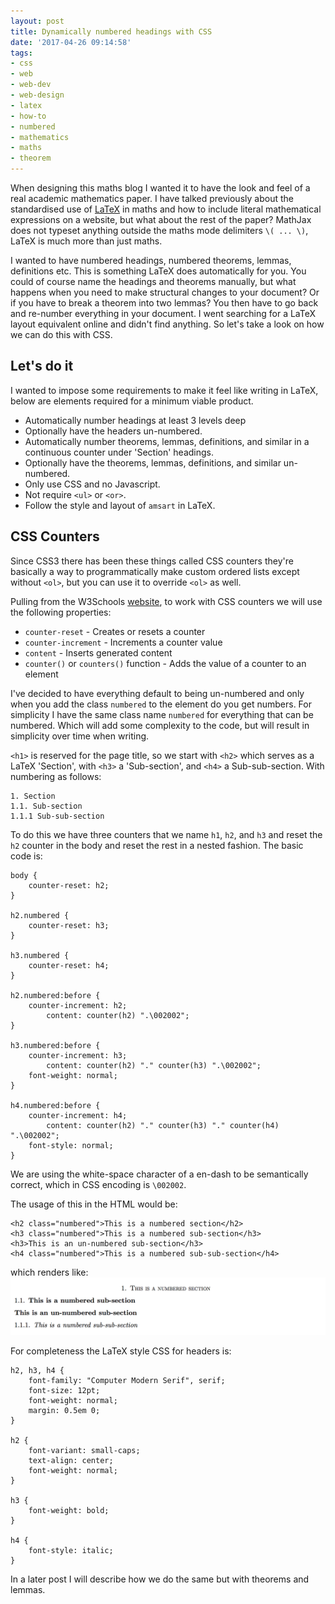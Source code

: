 ```yaml
---
layout: post
title: Dynamically numbered headings with CSS
date: '2017-04-26 09:14:58'
tags:
- css
- web
- web-dev
- web-design
- latex
- how-to
- numbered
- mathematics
- maths
- theorem
---
```


When designing this maths blog I wanted it to have the look and feel of a real academic mathematics paper. I have talked previously about the standardised use of [LaTeX]() in maths and how to include literal mathematical expressions on a website, but what about the rest of the paper? MathJax does not typeset anything outside the maths mode delimiters `\( ... \)`, LaTeX is much more than just maths. 

I wanted to have numbered headings, numbered theorems, lemmas, definitions etc. This is something LaTeX does automatically for you. You could of course name the headings and theorems manually, but what happens when you need to make structural changes to your document? Or if you have to break a theorem into two lemmas? You then have to go back and re-number everything in your document. I went searching for a LaTeX layout equivalent online and didn't find anything. So let's take a look on how we can do this with CSS.

## Let's do it

I wanted to impose some requirements to make it feel like writing in LaTeX, below are elements required for a minimum viable product. 

* Automatically number headings at least 3 levels deep
* Optionally have the headers un-numbered.
* Automatically number theorems, lemmas, definitions, and similar in a continuous counter under 'Section' headings.
* Optionally have the theorems, lemmas, definitions, and similar un-numbered. 
* Only use CSS and no Javascript.
* Not require `<ul>` or `<or>`.
* Follow the style and layout of `amsart` in LaTeX.


## CSS Counters

Since CSS3 there has been these things called CSS counters they're basically a way to programmatically make custom ordered lists except without `<ol>`, but you can use it to override `<ol>` as well.

Pulling from the W3Schools [website](https://www.w3schools.com/css/css_counters.asp), to work with CSS counters we will use the following properties:

* `counter-reset` - Creates or resets a counter
* `counter-increment` - Increments a counter value
* `content` - Inserts generated content
* `counter()` or `counters()` function - Adds the value of a counter to an element

I've decided to have everything default to being un-numbered and only when you add the class `numbered` to the element do you get numbers. For simplicity I have the same class name `numbered` for everything that can be numbered. Which will add some complexity to the code, but will result in simplicity over time when writing.

`<h1>` is reserved for the page title, so we start with `<h2>` which serves as a LaTeX 'Section', with `<h3>` a 'Sub-section', and `<h4>` a Sub-sub-section. With numbering as follows:

    1. Section
    1.1. Sub-section
    1.1.1 Sub-sub-section

To do this we have three counters that we name `h1`, `h2`, and `h3` and reset the `h2` counter in the body and reset the rest in a nested fashion. The basic code is:

```language-css 
body {
	counter-reset: h2;
}

h2.numbered {
	counter-reset: h3;
}

h3.numbered {
	counter-reset: h4;
}

h2.numbered:before {
	counter-increment: h2; 
        content: counter(h2) ".\002002";
}

h3.numbered:before {
	counter-increment: h3; 
        content: counter(h2) "." counter(h3) ".\002002";
	font-weight: normal;
}

h4.numbered:before {
	counter-increment: h4; 
        content: counter(h2) "." counter(h3) "." counter(h4) ".\002002";
	font-style: normal;
}
```
We are using the white-space character of a en-dash to be semantically correct, which in CSS encoding is `\002002`.

The usage of this in the HTML would be:
```language-html 
<h2 class="numbered">This is a numbered section</h2>
<h3 class="numbered">This is a numbered sub-section</h3>
<h3>This is an un-numbered sub-section</h3>
<h4 class="numbered">This is a numbered sub-sub-section</h4>
```
which renders like:
![](/content/images/2017/04/Screen-Shot-2017-04-26-at-8.31.56-pm.png)

For completeness the LaTeX style CSS for headers is:
```language-css
h2, h3, h4 {
    font-family: "Computer Modern Serif", serif;
	font-size: 12pt;
	font-weight: normal;
	margin: 0.5em 0;
}

h2 {
	font-variant: small-caps;
	text-align: center;
	font-weight: normal;
}

h3 {
	font-weight: bold;
}

h4 {
	font-style: italic;
}
```

In a later post I will describe how we do the same but with theorems and lemmas.